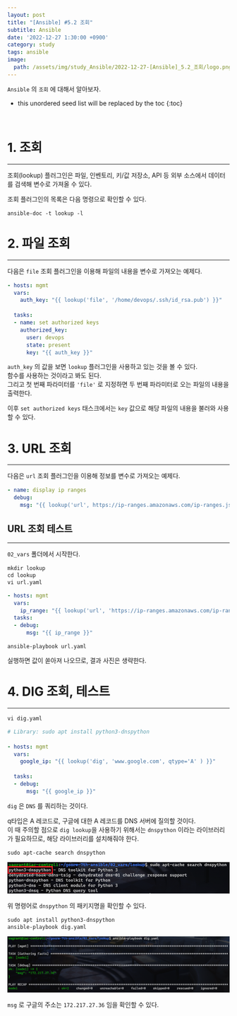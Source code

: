 ```yaml
---
layout: post
title: "[Ansible] #5.2 조회"
subtitle: Ansible
date: '2022-12-27 1:30:00 +0900'
category: study
tags: ansible
image:
  path: /assets/img/study_Ansible/2022-12-27-[Ansible]_5.2_조회/logo.png
---
```


`Ansible` 의 `조회` 에 대해서 알아보자.

<!--more-->

* this unordered seed list will be replaced by the toc
{:toc}

<br>

# 1. 조회
---

조회(lookup) 플러그인은 파일, 인벤토리, 키/값 저장소, API 등 외부 소스에서 데이터를 검색해 변수로 가져올 수 있다.

조회 플러그인의 목록은 다음 명령으로 확인할 수 있다.

```shell
ansible-doc -t lookup -l
```

# 2. 파일 조회
---

다음은 `file` 조회 플러그인을 이용해 파일의 내용을 변수로 가져오는 예제다.
 
```yaml
- hosts: mgmt
  vars: 
    auth_key: "{{ lookup('file', '/home/devops/.ssh/id_rsa.pub') }}"

  tasks:
  - name: set authorized keys
    authorized_key:
      user: devops
      state: present
      key: "{{ auth_key }}"
```

`auth_key` 의 값을 보면 `lookup` 플러그인을 사용하고 있는 것을 볼 수 있다.<br>
함수를 사용하는 것이라고 봐도 된다.<br>
그리고 첫 번째 파라미터를 `'file'` 로 지정하면 두 번째 파라미터로 오는 파일의 내용을 출력한다.<br>

이후 `set authorized keys` 태스크에서는 `key` 값으로 해당 파일의 내용을 불러와 사용할 수 있다.

# 3. URL 조회
---

다음은 `url` 조회 플러그인을 이용해 정보를 변수로 가져오는 예제다.

```yaml
- name: display ip ranges
  debug:
    msg: "{{ lookup('url', https://ip-ranges.amazonaws.com/ip-ranges.json', split_lines=False) }}"
```

## URL 조회 테스트
---

`02_vars` 폴더에서 시작한다.

```shell
mkdir lookup
cd lookup
vi url.yaml
```

```yaml
- hosts: mgmt
  vars:
    ip_range: "{{ lookup('url', 'https://ip-ranges.amazonaws.com/ip-ranges.json') }}"
  tasks:
  - debug:
      msg: "{{ ip_range }}"
```

```shell
ansible-playbook url.yaml
```

실행하면 값이 쏟아져 나오므로, 결과 사진은 생략한다.


# 4. DIG 조회, 테스트
---

```shell
vi dig.yaml
```

```yaml
# Library: sudo apt install python3-dnspython

- hosts: mgmt
  vars:
    google_ip: "{{ lookup('dig', 'www.google.com', qtype='A' ) }}"

  tasks:
  - debug:
      msg: "{{ google_ip }}"
```

`dig` 은 `DNS` 를 쿼리하는 것이다.

q타입은 A 레코드로, 구글에 대한 A 레코드를 DNS 서버에 질의할 것이다.<br>
이 때 주의할 점으로 `dig lookup`을 사용하기 위해서는 `dnspython` 이라는 라이브러리가 필요하므로, 해당 라이브러리를 설치해줘야 한다.

```shell
sudo apt-cache search dnspython
```

![1](/assets/img/study_Ansible/2022-12-27-[Ansible]_5.2_조회/1.png)

위 명령어로 `dnspython` 의 패키지명을 확인할 수 있다.<br>

```shell
sudo apt install python3-dnspython
ansible-playbook dig.yaml
```

![2](/assets/img/study_Ansible/2022-12-27-[Ansible]_5.2_조회/2.png)

`msg` 로 구글의 주소는 `172.217.27.36` 임을 확인할 수 있다.